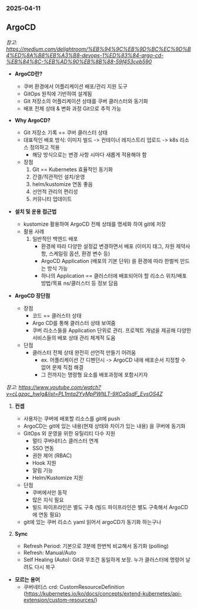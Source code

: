 ### 2025-04-11

## ArgoCD
*참고: https://medium.com/delightroom/%EB%94%9C%EB%9D%BC%EC%9D%B4%ED%8A%B8%EB%A3%B8-devops-1%ED%83%84-argo-cd-%EB%84%8C-%EB%AD%90%EB%8B%88-59f453ceb590*  
- **ArgoCD란?**
  - 쿠버 환경에서 어플리케이션 배포/관리 지원 도구
  - GitOps 원칙에 기반하여 설계됨
  - Git 저장소의 어플리케이션 상태를 쿠버 클러스터와 동기화
  - 배포 전체 상태 & 변화 과정 Git으로 추적 가능

- **Why ArgoCD?**
  - Git 저장소 기록 == 쿠버 클러스터 상태
  - 대표적인 배포 방식: 이미지 빌드 -> 컨테이너 레지스트리 업로드 -> k8s 리소스 정의하고 적용
    - 해당 방식으로는 변경 사항 시마다 새롭게 적용해야 함
  - 장점
    1. Git == Kubernetes 효율적인 동기화
    2. 간결/직관적인 설치/운영
    3. helm/kustomize 연동 좋음
    4. 선언적 관리의 편리성
    5. 커뮤니티 업데이트

- **설치 및 운용 접근법**
  - kustomize 활용하여 ArgoCD 전체 상태를 명세화 하여 git에 저장
  - 활용 사례
    1. 일반적인 백엔드 배포
       - 환경에 따라 다양한 설정값 변경하면서 배포 (이미지 태그, 자원 제약사항, 스케일링 옵션, 환경 변수 등)
       - ArgoCD Application (배포의 기본 단위) 을 환경에 따라 한벌씩 만드는 방식 가능
       - 하나의 Application == 클러스터에 배포되어야 할 리소스 위치/배포 방법/목표 ns/클러스터 등 정보 담음

- **ArgoCD 장단점**
  - 장점
    - 코드 == 클러스터 상태
    - Argo CD를 통해 클러스터 상태 보여줌
    - 쿠버 리소스들을 Application 단위로 관리. 프로젝트 개념을 제공해 다양한 서비스들의 배포 상태 관리 체계적 도움
  - 단점
    - 클러스터 전체 상태 완전히 선언적 만들기 어려움
      - ex. 어플리케이션 간 디펜던시 -> ArgoCD 내에 배포순서 지정할 수 없어 문제 직접 해결
      - 그 전까지는 명령형 요소를 배포과정에 포함시키자

*참고: https://www.youtube.com/watch?v=cLgzqc_hwIg&list=PL1mta2YyMpPWItLT-9XCaSsdF_EysOS4Z*  
1. **컨셉**
   - 사용자는 쿠버에 배포할 리소스를 git에 push
   - ArgoCD는 git에 있는 내용(현재 상태와 차이가 있는 내용) 을 쿠버에 동기화
   - GitOps 외 운영을 위한 유틸리티 다수 지원
     - 멀티 쿠버네티스 클러스터 연계
     - SSO 연동
     - 권한 제어 (RBAC)
     - Hook 지원
     - 알림 기능
     - Helm/Kustomize 지원
   - 단점
     - 쿠버에서만 동작
     - 많은 지식 필요
     - 빌드 파이프라인은 별도 구축 (빌드 파이프라인은 별도 구축해서 ArgoCD에 연동 필요)
   - git에 있는 쿠버 리소스 yaml 읽어서 argoCD가 동기화 하는구나

2. **Sync**
   - Refresh Period: 기본으로 3분에 한번씩 비교해서 동기화 (polling)
   - Refresh: Manual/Auto
   - Self Healing (Auto): Git과 무조건 동일하게 보장. 누가 클러스터에 명령어 날려도 다시 복구

- **모르는 용어**
  - 쿠버네티스 crd: CustomResourceDefinition (https://kubernetes.io/ko/docs/concepts/extend-kubernetes/api-extension/custom-resources/)
